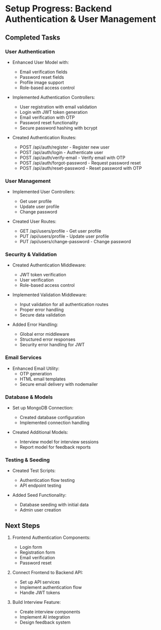 # Setup Progress: Backend Authentication & User Management

## Completed Tasks

### User Authentication

- Enhanced User Model with:
  - Email verification fields
  - Password reset fields
  - Profile image support
  - Role-based access control

- Implemented Authentication Controllers:
  - User registration with email validation
  - Login with JWT token generation
  - Email verification with OTP
  - Password reset functionality
  - Secure password hashing with bcrypt

- Created Authentication Routes:
  - POST /api/auth/register - Register new user
  - POST /api/auth/login - Authenticate user
  - POST /api/auth/verify-email - Verify email with OTP
  - POST /api/auth/forgot-password - Request password reset
  - POST /api/auth/reset-password - Reset password with OTP

### User Management

- Implemented User Controllers:
  - Get user profile
  - Update user profile
  - Change password

- Created User Routes:
  - GET /api/users/profile - Get user profile
  - PUT /api/users/profile - Update user profile
  - PUT /api/users/change-password - Change password

### Security & Validation

- Created Authentication Middleware:
  - JWT token verification
  - User verification
  - Role-based access control

- Implemented Validation Middleware:
  - Input validation for all authentication routes
  - Proper error handling
  - Secure data validation

- Added Error Handling:
  - Global error middleware
  - Structured error responses
  - Security error handling for JWT

### Email Services

- Enhanced Email Utility:
  - OTP generation
  - HTML email templates
  - Secure email delivery with nodemailer

### Database & Models

- Set up MongoDB Connection:
  - Created database configuration
  - Implemented connection handling

- Created Additional Models:
  - Interview model for interview sessions
  - Report model for feedback reports

### Testing & Seeding

- Created Test Scripts:
  - Authentication flow testing
  - API endpoint testing

- Added Seed Functionality:
  - Database seeding with initial data
  - Admin user creation

## Next Steps

1. Frontend Authentication Components:
   - Login form
   - Registration form
   - Email verification
   - Password reset

2. Connect Frontend to Backend API:
   - Set up API services
   - Implement authentication flow
   - Handle JWT tokens

3. Build Interview Feature:
   - Create interview components
   - Implement AI integration
   - Design feedback system
